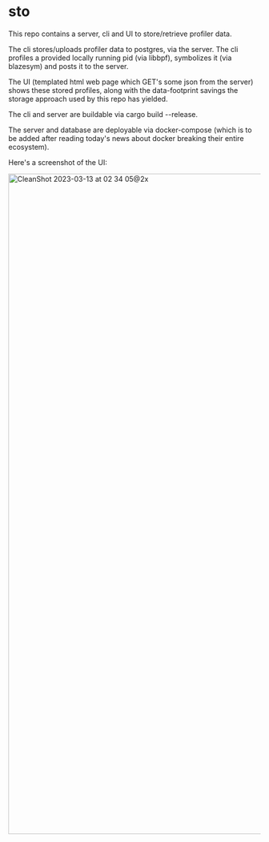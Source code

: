# sto

This repo contains a server, cli and UI to store/retrieve profiler data.

The cli stores/uploads profiler data to postgres, via the server. The cli profiles a provided locally running pid (via libbpf), symbolizes it (via blazesym) and posts it to the server.

The UI (templated html web page which GET's some json from the server) shows these stored profiles, along with the data-footprint savings the storage approach used by this repo has yielded.

The cli and server are buildable via cargo build --release.

The server and database are deployable via docker-compose (which is to be added after reading today's news about docker breaking their entire ecosystem).

Here's a screenshot of the UI:

<img width="1319" alt="CleanShot 2023-03-13 at 02 34 05@2x" src="https://user-images.githubusercontent.com/12107998/225395658-528dfdb7-5d5c-4080-81d2-d0e99c2a7da5.png">
